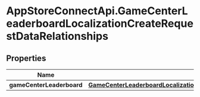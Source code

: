 # AppStoreConnectApi.GameCenterLeaderboardLocalizationCreateRequestDataRelationships

## Properties

Name | Type | Description | Notes
------------ | ------------- | ------------- | -------------
**gameCenterLeaderboard** | [**GameCenterLeaderboardLocalizationCreateRequestDataRelationshipsGameCenterLeaderboard**](GameCenterLeaderboardLocalizationCreateRequestDataRelationshipsGameCenterLeaderboard.md) |  | 


